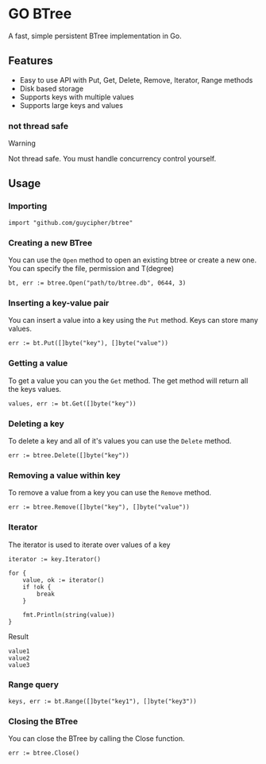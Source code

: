 # GO BTree
A fast, simple persistent BTree implementation in Go.

## Features
- Easy to use API with Put, Get, Delete, Remove, Iterator, Range methods
- Disk based storage
- Supports keys with multiple values
- Supports large keys and values

### **not thread safe**
> [!WARNING]
> Not thread safe.  You must handle concurrency control yourself.

## Usage
### Importing
```
import "github.com/guycipher/btree"
```

### Creating a new BTree

You can use the ``Open`` method to open an existing btree or create a new one.
You can specify the file, permission and T(degree)
```
bt, err := btree.Open("path/to/btree.db", 0644, 3)
```

### Inserting a key-value pair

You can insert a value into a key using the ``Put`` method.  Keys can store many values.
```
err := bt.Put([]byte("key"), []byte("value"))
```

### Getting a value

To get a value you can you the ``Get`` method.  The get method will return all the keys values.
```
values, err := bt.Get([]byte("key"))
```

### Deleting a key

To delete a key and all of it's values you can use the ``Delete`` method.
```
err := btree.Delete([]byte("key"))
```

### Removing a value within key

To remove a value from a key you can use the ``Remove`` method.
```
err := btree.Remove([]byte("key"), []byte("value"))
```

### Iterator

The iterator is used to iterate over values of a key

```
iterator := key.Iterator()

for {
    value, ok := iterator()
    if !ok {
        break
    }

    fmt.Println(string(value))
}
```

Result
```
value1
value2
value3
```

### Range query
```
keys, err := bt.Range([]byte("key1"), []byte("key3"))
```

### Closing the BTree

You can close the BTree by calling the Close function.

```
err := btree.Close()
```
